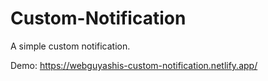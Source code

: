 # Custom-Notification
A simple custom notification.

Demo: https://webguyashis-custom-notification.netlify.app/
